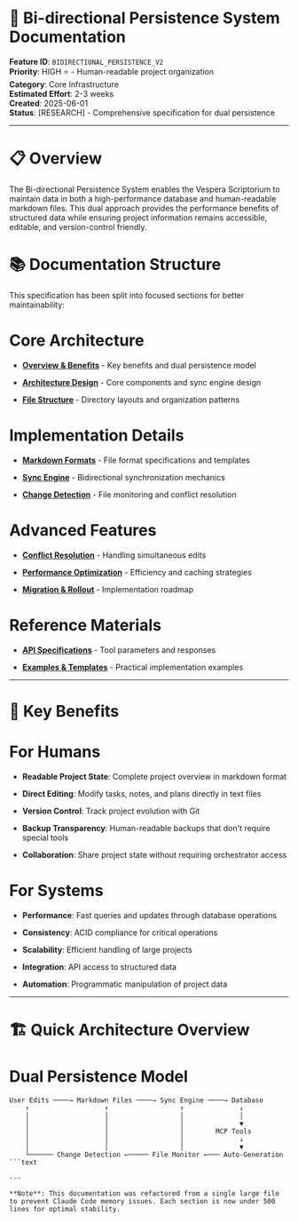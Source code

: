 

# 📄 Bi-directional Persistence System Documentation

**Feature ID**: `BIDIRECTIONAL_PERSISTENCE_V2`  
**Priority**: HIGH ⭐ - Human-readable project organization  
**Category**: Core Infrastructure  
**Estimated Effort**: 2-3 weeks  
**Created**: 2025-06-01  
**Status**: [RESEARCH] - Comprehensive specification for dual persistence  

---

#

# 📋 Overview

The Bi-directional Persistence System enables the Vespera Scriptorium to maintain data in both a high-performance database and human-readable markdown files. This dual approach provides the performance benefits of structured data while ensuring project information remains accessible, editable, and version-control friendly.

#

# 📚 Documentation Structure

This specification has been split into focused sections for better maintainability:

#

#

# Core Architecture

- **[Overview & Benefits](./01-overview-benefits.md)** - Key benefits and dual persistence model

- **[Architecture Design](./02-architecture-design.md)** - Core components and sync engine design

- **[File Structure](./03-file-structure.md)** - Directory layouts and organization patterns

#

#

# Implementation Details  

- **[Markdown Formats](./04-markdown-formats.md)** - File format specifications and templates

- **[Sync Engine](./05-sync-engine.md)** - Bidirectional synchronization mechanics

- **[Change Detection](./06-change-detection.md)** - File monitoring and conflict resolution

#

#

# Advanced Features

- **[Conflict Resolution](./07-conflict-resolution.md)** - Handling simultaneous edits

- **[Performance Optimization](./08-performance.md)** - Efficiency and caching strategies  

- **[Migration & Rollout](./09-migration.md)** - Implementation roadmap

#

#

# Reference Materials

- **[API Specifications](./10-api-specs.md)** - Tool parameters and responses

- **[Examples & Templates](./11-examples.md)** - Practical implementation examples

---

#

# 🎯 Key Benefits

#

#

# For Humans

- **Readable Project State**: Complete project overview in markdown format

- **Direct Editing**: Modify tasks, notes, and plans directly in text files

- **Version Control**: Track project evolution with Git

- **Backup Transparency**: Human-readable backups that don't require special tools

- **Collaboration**: Share project state without requiring orchestrator access

#

#

# For Systems

- **Performance**: Fast queries and updates through database operations

- **Consistency**: ACID compliance for critical operations

- **Scalability**: Efficient handling of large projects

- **Integration**: API access to structured data

- **Automation**: Programmatic manipulation of project data

---

#

# 🏗️ Quick Architecture Overview

#

#

# Dual Persistence Model

```text
User Edits ────→ Markdown Files ────→ Sync Engine ────→ Database
    ↑                   ↑                  ↑              ↓
    │                   │                  │              │
    │                   │                  │              ▼
    │                   │                  │        MCP Tools
    │                   │                  │              ↓
    │                   │                  │              ▼
    └────── Change Detection ←───── File Monitor ←─── Auto-Generation
```text

---

**Note**: This documentation was refactored from a single large file to prevent Claude Code memory issues. Each section is now under 500 lines for optimal stability.

